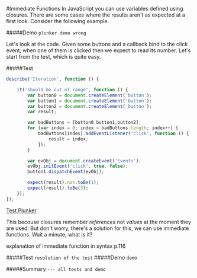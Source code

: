 #Immediate Functions
In JavaScript you can use variables defined using closures. There are some cases where the results aren't as expected at a first look. Consider the following example.

#####Demo
`plunker demo wrong`

Let's look at the code. Given some buttons and a callback bind to the click event, when one of them is clicked then we expect to read its number. Let's start from the test, which is quite easy.

#####Test
```javascript
describe('Iteration', function () {

    it('should be out of range', function () {
        var button0 = document.createElement('button');
        var button1 = document.createElement('button');
        var button2 = document.createElement('button');
        var result;

        var badButtons = [button0,button1,button2];
        for (var index = 0; index < badButtons.length; index++) {
            badButtons[index].addEventListener('click', function () {
                result = index;
            });
        }

        var evObj = document.createEvent('Events');
        evObj.initEvent('click', true, false);
        button1.dispatchEvent(evObj);

        expect(result).not.toBe(1);
        expect(result).toBe(3);
    });
});
```
[Test Plunker](http://plnkr.co/edit/StDele?p=preview)

This becouse closures remember *references* not *values* at the moment they are used. But don't worry, there's a solution for this, we can use immediate functions.
Wait a minute, what is it?

explanation of immediate function in syntax
p.116

#####Test
`resolution of the test`
#####Demo
`demo`

#####Summary
`--- all tests and demo`